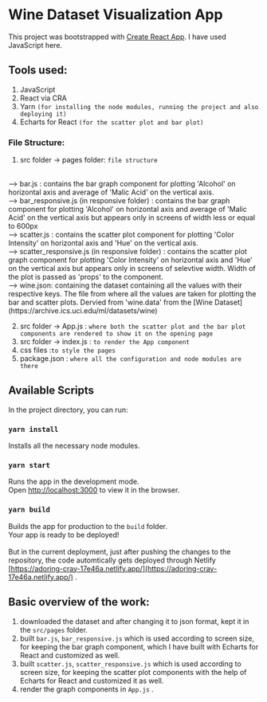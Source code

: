 # Wine Dataset Visualization App

This project was bootstrapped with [Create React App](https://github.com/facebook/create-react-app).
I have used JavaScript here.

## Tools used:

1. JavaScript
2. React via CRA
3. Yarn `(for installing the node modules, running the project and also deploying it)`
4. Echarts for React `(for the scatter plot and bar plot)`

### File Structure:

1. src folder -> pages folder:
`file structure`
<br>
--> bar.js : contains the bar graph component for plotting 'Alcohol' on horizontal axis and average of 'Malic Acid' on the vertical axis.
<br>
--> bar_responsive.js (in responsive folder) : contains the bar graph component for plotting 'Alcohol' on horizontal axis and average of 'Malic Acid' on the vertical axis but appears only in screens of width less or equal to 600px
<br>
--> scatter.js : contains the scatter plot component for plotting 'Color Intensity' on horizontal axis and 'Hue' on the vertical axis. 
<br>
--> scatter_responsive.js (in responsive folder) : contains the scatter plot graph component for plotting 'Color Intensity' on horizontal axis and 'Hue' on the vertical axis but appears only in screens of selevtive width. Width of the plot is passed as 'props' to the component.
<br>
--> wine.json: containing the dataset containing all the values with their respective keys. The file from where all the values are taken for plotting the bar and scatter plots. Dervied from 'wine.data' from the [Wine Dataset](https://archive.ics.uci.edu/ml/datasets/wine)

2. src folder -> App.js : `where both the scatter plot and the bar plot components are rendered to show it on the opening page`
3. src folder -> index.js : `to render the App component`
4. css files :`to style the pages`
5. package.json : `where all the configuration and node modules are there`



## Available Scripts

In the project directory, you can run:

### `yarn install`

Installs all the necessary node modules.
### `yarn start`

Runs the app in the development mode.\
Open [http://localhost:3000](http://localhost:3000) to view it in the browser.

### `yarn build`

Builds the app for production to the `build` folder.\
Your app is ready to be deployed!
<br>
<br>
But in the current deployment, just after pushing the changes to the repository, the code automtically gets deployed through Netlify [https://adoring-cray-17e46a.netlify.app/](https://adoring-cray-17e46a.netlify.app/) .

## Basic overview of the work:
1. downloaded the dataset and after changing it to json format, kept it in the `src/pages` folder.
2. built `bar.js`, `bar_responsive.js` which is used according to screen size, for keeping the bar graph component, which I have built with Echarts for React and customized as well.
3. built `scatter.js`, `scatter_responsive.js` which is used according to screen size, for keeping the scatter plot components with the help of Echarts for React and customized it as well.
4. render the graph components in `App.js` . 
